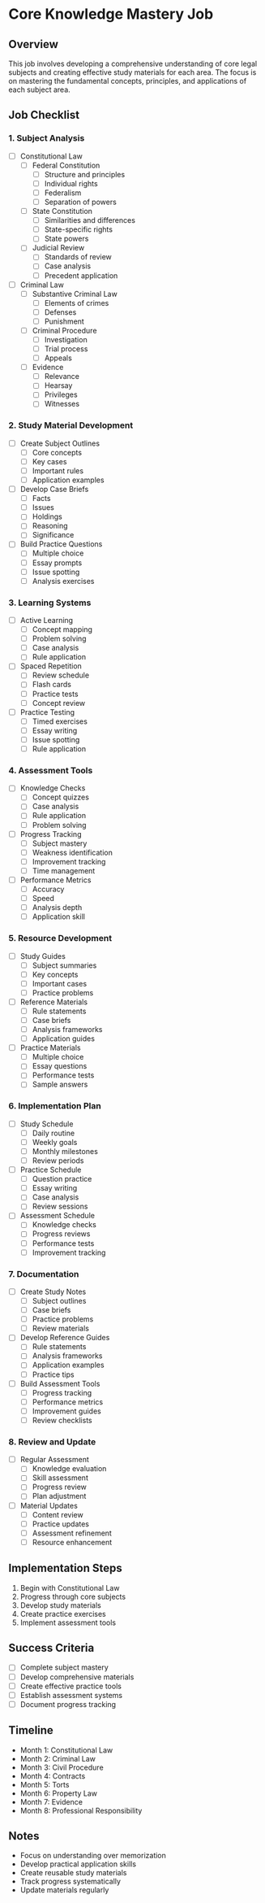 # Core Knowledge Mastery Job

## Overview
This job involves developing a comprehensive understanding of core legal subjects and creating effective study materials for each area. The focus is on mastering the fundamental concepts, principles, and applications of each subject area.

## Job Checklist

### 1. Subject Analysis
- [ ] Constitutional Law
  - [ ] Federal Constitution
    - [ ] Structure and principles
    - [ ] Individual rights
    - [ ] Federalism
    - [ ] Separation of powers
  - [ ] State Constitution
    - [ ] Similarities and differences
    - [ ] State-specific rights
    - [ ] State powers
  - [ ] Judicial Review
    - [ ] Standards of review
    - [ ] Case analysis
    - [ ] Precedent application
- [ ] Criminal Law
  - [ ] Substantive Criminal Law
    - [ ] Elements of crimes
    - [ ] Defenses
    - [ ] Punishment
  - [ ] Criminal Procedure
    - [ ] Investigation
    - [ ] Trial process
    - [ ] Appeals
  - [ ] Evidence
    - [ ] Relevance
    - [ ] Hearsay
    - [ ] Privileges
    - [ ] Witnesses

### 2. Study Material Development
- [ ] Create Subject Outlines
  - [ ] Core concepts
  - [ ] Key cases
  - [ ] Important rules
  - [ ] Application examples
- [ ] Develop Case Briefs
  - [ ] Facts
  - [ ] Issues
  - [ ] Holdings
  - [ ] Reasoning
  - [ ] Significance
- [ ] Build Practice Questions
  - [ ] Multiple choice
  - [ ] Essay prompts
  - [ ] Issue spotting
  - [ ] Analysis exercises

### 3. Learning Systems
- [ ] Active Learning
  - [ ] Concept mapping
  - [ ] Problem solving
  - [ ] Case analysis
  - [ ] Rule application
- [ ] Spaced Repetition
  - [ ] Review schedule
  - [ ] Flash cards
  - [ ] Practice tests
  - [ ] Concept review
- [ ] Practice Testing
  - [ ] Timed exercises
  - [ ] Essay writing
  - [ ] Issue spotting
  - [ ] Rule application

### 4. Assessment Tools
- [ ] Knowledge Checks
  - [ ] Concept quizzes
  - [ ] Case analysis
  - [ ] Rule application
  - [ ] Problem solving
- [ ] Progress Tracking
  - [ ] Subject mastery
  - [ ] Weakness identification
  - [ ] Improvement tracking
  - [ ] Time management
- [ ] Performance Metrics
  - [ ] Accuracy
  - [ ] Speed
  - [ ] Analysis depth
  - [ ] Application skill

### 5. Resource Development
- [ ] Study Guides
  - [ ] Subject summaries
  - [ ] Key concepts
  - [ ] Important cases
  - [ ] Practice problems
- [ ] Reference Materials
  - [ ] Rule statements
  - [ ] Case briefs
  - [ ] Analysis frameworks
  - [ ] Application guides
- [ ] Practice Materials
  - [ ] Multiple choice
  - [ ] Essay questions
  - [ ] Performance tests
  - [ ] Sample answers

### 6. Implementation Plan
- [ ] Study Schedule
  - [ ] Daily routine
  - [ ] Weekly goals
  - [ ] Monthly milestones
  - [ ] Review periods
- [ ] Practice Schedule
  - [ ] Question practice
  - [ ] Essay writing
  - [ ] Case analysis
  - [ ] Review sessions
- [ ] Assessment Schedule
  - [ ] Knowledge checks
  - [ ] Progress reviews
  - [ ] Performance tests
  - [ ] Improvement tracking

### 7. Documentation
- [ ] Create Study Notes
  - [ ] Subject outlines
  - [ ] Case briefs
  - [ ] Practice problems
  - [ ] Review materials
- [ ] Develop Reference Guides
  - [ ] Rule statements
  - [ ] Analysis frameworks
  - [ ] Application examples
  - [ ] Practice tips
- [ ] Build Assessment Tools
  - [ ] Progress tracking
  - [ ] Performance metrics
  - [ ] Improvement guides
  - [ ] Review checklists

### 8. Review and Update
- [ ] Regular Assessment
  - [ ] Knowledge evaluation
  - [ ] Skill assessment
  - [ ] Progress review
  - [ ] Plan adjustment
- [ ] Material Updates
  - [ ] Content review
  - [ ] Practice updates
  - [ ] Assessment refinement
  - [ ] Resource enhancement

## Implementation Steps

1. Begin with Constitutional Law
2. Progress through core subjects
3. Develop study materials
4. Create practice exercises
5. Implement assessment tools

## Success Criteria

- [ ] Complete subject mastery
- [ ] Develop comprehensive materials
- [ ] Create effective practice tools
- [ ] Establish assessment systems
- [ ] Document progress tracking

## Timeline

- Month 1: Constitutional Law
- Month 2: Criminal Law
- Month 3: Civil Procedure
- Month 4: Contracts
- Month 5: Torts
- Month 6: Property Law
- Month 7: Evidence
- Month 8: Professional Responsibility

## Notes

- Focus on understanding over memorization
- Develop practical application skills
- Create reusable study materials
- Track progress systematically
- Update materials regularly 